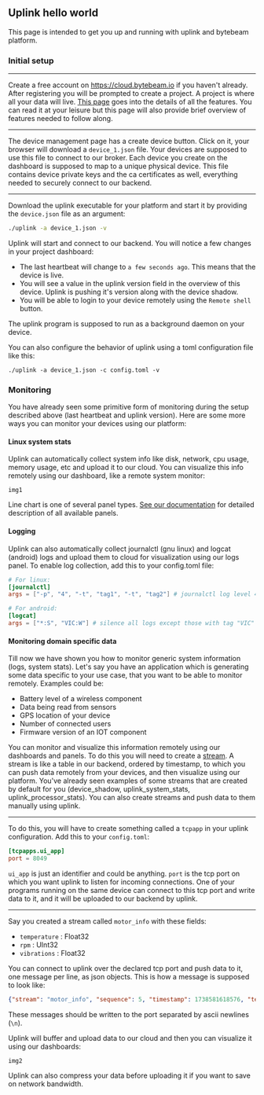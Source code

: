 ## Uplink hello world

This page is intended to get you up and running with uplink and bytebeam platform.

### Initial setup

---

Create a free account on https://cloud.bytebeam.io if you haven't already. After registering you will be prompted to create
a project. A project is where all your data will live. [This page](https://bytebeamio.mintlify.app/platform-guide/introduction) 
goes into the details of all the features. You can read it at your leisure but this page will also provide brief overview
of features needed to follow along.

---

The device management page has a create device button. Click on it, your browser will download a `device_1.json` file. Your devices
are supposed to use this file to connect to our broker. Each device you create on the dashboard is supposed to map to a unique physical device.
This file contains device private keys and the ca certificates as well, everything needed to securely connect to our backend.

--- 

Download the uplink executable for your platform and start it by providing the `device.json` file as an argument:

```sh
./uplink -a device_1.json -v
```

Uplink will start and connect to our backend. You will notice a few changes in your project dashboard:

* The last heartbeat will change to `a few seconds ago`. This means that the device is live.
* You will see a value in the uplink version field in the overview of this device. Uplink is pushing it's version along with the device shadow.
* You will be able to login to your device remotely using the `Remote shell` button. 

The uplink program is supposed to run as a background daemon on your device.

You can also configure the behavior of uplink using a toml configuration file like this:

```shell
./uplink -a device_1.json -c config.toml -v
```

### Monitoring

You have already seen some primitive form of monitoring during the setup described above (last heartbeat and uplink version). Here are some more ways you can monitor your
devices using our platform:

#### Linux system stats

Uplink can automatically collect system info like disk, network, cpu usage, memory usage, etc and upload it to our cloud.
You can visualize this info remotely using our dashboard, like a remote system monitor:

``img1``

Line chart is one of several panel types. [See our documentation](https://bytebeamio.mintlify.app/platform-guide/dashboards/panels/introduction-to-panels) for detailed description of all available panels.

#### Logging

Uplink can also automatically collect journalctl (gnu linux) and logcat (android) logs and upload them to cloud for visualization using our logs panel. 
To enable log collection, add this to your config.toml file:

```toml
# For linux:
[journalctl]
args = ["-p", "4", "-t", "tag1", "-t", "tag2"] # journalctl log level 4 is "WARN", collect warning logs for tag1 and tag2

# For android:
[logcat]
args = ["*:S", "VIC:W"] # silence all logs except those with tag "VIC"
```

#### Monitoring domain specific data

Till now we have shown you how to monitor generic system information (logs, system stats). Let's say you have an application
which is generating some data specific to your use case, that you want to be able to monitor remotely. Examples could be:

* Battery level of a wireless component
* Data being read from sensors
* GPS location of your device
* Number of connected users
* Firmware version of an IOT component

You can monitor and visualize this information remotely using our dashboards and panels. To do this you will need to create
a [stream](https://bytebeamio.mintlify.app/platform-guide/streams-tables/introduction-to-streams#introduction-to-streams-data-tables).
A stream is like a table in our backend, ordered by timestamp, to which you can push data remotely from your devices, and then
visualize using our platform. You've already seen examples of some streams that are created by default for you 
(device_shadow, uplink_system_stats, uplink_processor_stats). You can also create streams and push data to them manually using uplink. 

---

To do this, you will have to create something called a `tcpapp` in your uplink configuration. Add this to your `config.toml`:

```toml
[tcpapps.ui_app]
port = 8049
```

`ui_app` is just an identifier and could be anything. `port` is the tcp port on which you want uplink to listen for incoming connections.
One of your programs running on the same device can connect to this tcp port and write data to it, and it will be uploaded to our backend by uplink.

---

Say you created a stream called `motor_info` with these fields:
* `temperature` : Float32
* `rpm` : UInt32
* `vibrations` : Float32

You can connect to uplink over the declared tcp port and push data to it, one message per line, as json objects. This is how a message is supposed to look like:
```json
{"stream": "motor_info", "sequence": 5, "timestamp": 1738581618576, "temperature": 65, "rpm": 650, "vibrations": 0.31}
```
These messages should be written to the port separated by ascii newlines (`\n`).

Uplink will buffer and upload data to our cloud and then you can visualize it using our dashboards:

```img2```

Uplink can also compress your data before uploading it if you want to save on network bandwidth.